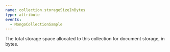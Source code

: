 ```yaml
---
name: collection.storageSizeInBytes
type: attribute
events:
  - MongoCollectionSample
---
```


The total storage space allocated to this collection for document storage, in bytes.